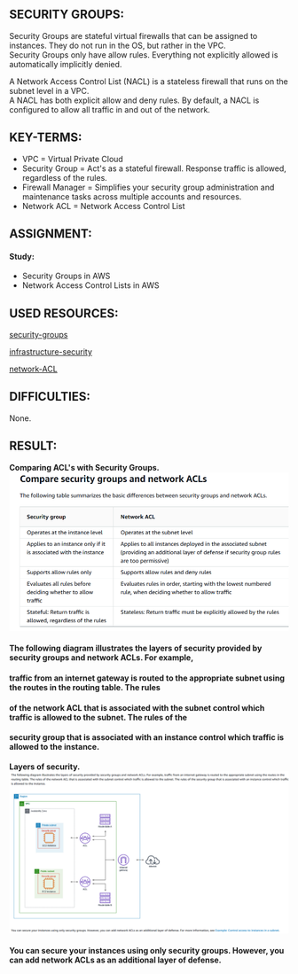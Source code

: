 ## SECURITY GROUPS:
Security Groups are stateful virtual firewalls that can be assigned to instances. They do not run in the OS, but rather in the VPC.  
Security Groups only have allow rules. Everything not explicitly allowed is automatically implicitly denied.  

A Network Access Control List (NACL) is a stateless firewall that runs on the subnet level in a VPC.  
A NACL has both explicit allow and deny rules. By default, a NACL is configured to allow all traffic in and out of the network.  

## KEY-TERMS:

* VPC = Virtual Private Cloud      
* Security Group = Act's as a stateful firewall. Response traffic is allowed, regardless of the rules.  
* Firewall Manager = Simplifies your security group administration and maintenance tasks across multiple accounts and resources. 
* Network ACL = Network Access Control List  

## ASSIGNMENT:

#### Study:  
* Security Groups in AWS  
* Network Access Control Lists in AWS  

## USED RESOURCES:

[security-groups](https://docs.aws.amazon.com/vpc/latest/userguide/vpc-security-groups.html)  
  
[infrastructure-security](https://docs.aws.amazon.com/vpc/latest/userguide/infrastructure-security.html#VPC_Security_Comparison)  

[network-ACL](https://docs.aws.amazon.com/vpc/latest/userguide/vpc-network-acls.html#nacl-basics)  

## DIFFICULTIES:

None.

## RESULT:  

**Comparing ACL's with Security Groups.**  
![ACLvsSecGroup](../00_includes/AWS-01/AWS-07.0_ACLvsSecGR.png)  

#### The following diagram illustrates the layers of security provided by security groups and network ACLs. For example,   
#### traffic from an internet gateway is routed to the appropriate subnet using the routes in the routing table. The rules   
#### of the network ACL that is associated with the subnet control which traffic is allowed to the subnet. The rules of the   
#### security group that is associated with an instance control which traffic is allowed to the instance.  

**Layers of security.**  
![layers-of-security](../00_includes/AWS-01/AWS-07.1_layers-of-sec.png)  
#### You can secure your instances using only security groups. However, you can add network ACLs as an additional layer of defense.  



